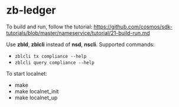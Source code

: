 # zb-ledger

To build and run, follow the tutorial: https://github.com/cosmos/sdk-tutorials/blob/master/nameservice/tutorial/21-build-run.md

Use __zbld__, __zblcli__ instead of __nsd__, __nscli__. Supported commands:

- `zblcli tx compliance --help`
- `zblcli query compliance --help`

To start localnet:

- make
- make localnet_init
- make localnet_up